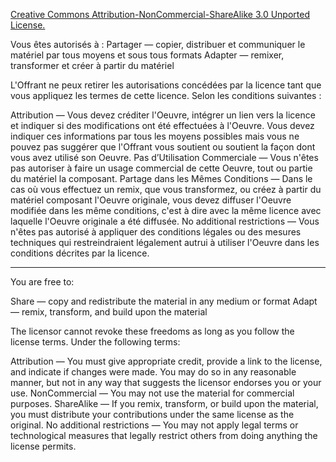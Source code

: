 [Creative Commons Attribution-NonCommercial-ShareAlike 3.0 Unported License.](http://creativecommons.org/licenses/by-nc-sa/3.0/deed.fr
)

Vous êtes autorisés à :
Partager — copier, distribuer et communiquer le matériel par tous moyens et sous tous formats
Adapter — remixer, transformer et créer à partir du matériel

L'Offrant ne peux retirer les autorisations concédées par la licence tant que vous appliquez les termes de cette licence.
Selon les conditions suivantes :

Attribution — Vous devez créditer l'Oeuvre, intégrer un lien vers la licence et indiquer si des modifications ont été effectuées à l'Oeuvre. Vous devez indiquer ces informations par tous les moyens possibles mais vous ne pouvez pas suggérer que l'Offrant vous soutient ou soutient la façon dont vous avez utilisé son Oeuvre.
Pas d’Utilisation Commerciale — Vous n'êtes pas autoriser à faire un usage commercial de cette Oeuvre, tout ou partie du matériel la composant.
Partage dans les Mêmes Conditions — Dans le cas où vous effectuez un remix, que vous transformez, ou créez à partir du matériel composant l'Oeuvre originale, vous devez diffuser l'Oeuvre modifiée dans les même conditions, c'est à dire avec la même licence avec laquelle l'Oeuvre originale a été diffusée.
No additional restrictions — Vous n'êtes pas autorisé à appliquer des conditions légales ou des mesures techniques qui restreindraient légalement autrui à utiliser l'Oeuvre dans les conditions décrites par la licence.

-----------


You are free to:

Share — copy and redistribute the material in any medium or format
Adapt — remix, transform, and build upon the material

The licensor cannot revoke these freedoms as long as you follow the license terms.
Under the following terms:

Attribution — You must give appropriate credit, provide a link to the license, and indicate if changes were made. You may do so in any reasonable manner, but not in any way that suggests the licensor endorses you or your use.
NonCommercial — You may not use the material for commercial purposes.
ShareAlike — If you remix, transform, or build upon the material, you must distribute your contributions under the same license as the original.
No additional restrictions — You may not apply legal terms or technological measures that legally restrict others from doing anything the license permits.
